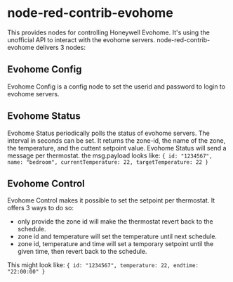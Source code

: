 # node-red-contrib-evohome 

This provides nodes for controlling Honeywell Evohome. It's using the unofficial API to interact with the evohome servers. node-red-contrib-evohome delivers 3 nodes:

## Evohome Config
Evohome Config is a config node to set the userid and password to login to evohome servers.

## Evohome Status
Evohome Status periodically polls the status of evohome servers. The interval in seconds can be set. It returns the zone-id, the name of the zone, the temperature, and the cuttent setpoint value.
Evohome Status will send a message per thermostat. the msg.payload looks like:
`{ id: "1234567", name: "bedroom", currentTemperature: 22, targetTemperature: 22 }`

## Evohome Control
Evohome Control makes it possible to set the setpoint per thermostat. It offers 3 ways to do so:
- only provide the zone id will make the thermostat revert back to the schedule.
- zone id and temperature will set the temperature until next schedule.
- zone id, temperature and time will set a temporary setpoint until the given time, then revert back to the schedule.

This might look like:
`{ id: "1234567", temperature: 22, endtime: "22:00:00" }`